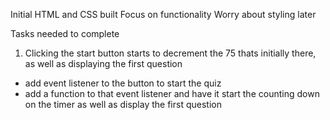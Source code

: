 Initial HTML and CSS built
Focus on functionality
Worry about styling later


Tasks needed to complete
1. Clicking the start button starts to decrement the 75 thats initially there, as well as displaying the first question

- add event listener to the button to start the quiz 
- add a function to that event listener and have it start the counting down on the timer as well as display the first question 